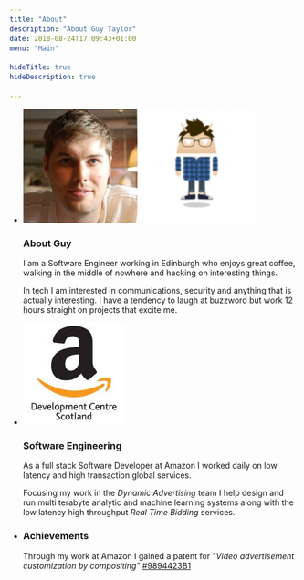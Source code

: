 ```yaml
---
title: "About"
description: "About Guy Taylor"
date: 2018-08-24T17:09:43+01:00
menu: "Main"

hideTitle: true
hideDescription: true

---
```


<ul class="list-unstyled mt-3">
    <li class="media">
        <div id="head-shot-container" class="media-token-img">
            <img class="rounded-circle" src="head-shot.jpg" alt="Head shot of Guy" id="head-shot">
            <img class="rounded-circle" src="head-shot-hover.png" alt="Cartoon image of Guy" id="head-shot-hover">
        </div>
        <div class="media-body">
            <h3>About Guy</h3>
            <p class="lead">I am a Software Engineer working in Edinburgh who enjoys great coffee, walking in the middle of nowhere and hacking on interesting things.</p>
            <p>In tech I am interested in communications, security and anything that is actually interesting. I have a tendency to laugh at buzzword but work 12 hours straight on projects that excite me.</p>
        </div>
    </li>
    <li class="media">
        <img class="rounded-circle media-token-img" src="1016695_692193627473392_1354454202_n.jpg" alt="Amazon logo">
        <div class="media-body">
            <h3>Software Engineering</h3>
            <p class="lead">As a full stack Software Developer at Amazon I worked daily on low latency and high transaction global services.</p>
            <p>Focusing my work in the <i>Dynamic Advertising</i> team I help design and run multi terabyte analytic and machine learning systems along with the low latency high throughput <i>Real Time Bidding</i> services.</p>
        </div>
    </li>
    <li class="media">
        <div class="rounded-circle media-token-img">
            <span class="fas fa-trophy fa-fw"></span>
        </div>
        <div class="media-body">
            <h3>Achievements</h3>
            <p>Through my work at Amazon I gained a patent for <i>"Video advertisement customization by compositing"</i> <a href="https://patents.google.com/patent/US9894423B1/en">#9894423B1</a></p>
        </div>
    </li>
</ul>
